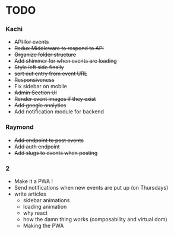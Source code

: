 # TODO

### Kachi
- ~~API for events~~
- ~~Redux Middleware to respond to API~~
- ~~Organize folder structure~~
- ~~Add shimmer for when events are loading~~
- ~~Style left side finally~~
- ~~sort out entry from event URL~~
- ~~Responsiveness~~
- Fix sidebar on mobile
- ~~Admin Section UI~~
- ~~Render event images if they exist~~
- ~~Add google analytics~~
- Add notification module for backend

### Raymond
- ~~Add endpoint to post events~~
- ~~Add auth endpoint~~
- ~~Add slugs to events when posting~~

### 2

- Make it a PWA !
- Send notifications when new events are put up (on Thursdays)
- write articles
    - sidebar animations
    - loading animation
    - why react
    - how the damn thing works (composability and virtual dom)
    - Making the PWA